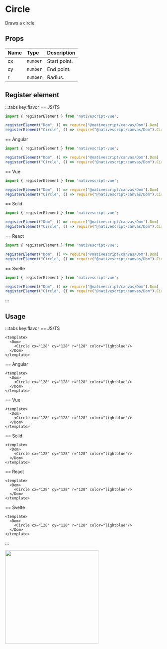 # Circle

Draws a circle.

## Props

| Name | Type     | Description  |
| :--- | :------- | :----------- |
| cx   | `number` | Start point. |
| cy   | `number` | End point.   |
| r    | `number` | Radius.      |


## Register element
:::tabs key:flavor
== JS/TS

```ts
import { registerElement } from 'nativescript-vue';

registerElement("Dom", () => require("@nativescript/canvas/Dom").Dom)
registerElement("Circle", () => require("@nativescript/canvas/Dom").Circle)
```

== Angular

```ts
import { registerElement } from 'nativescript-vue';

registerElement("Dom", () => require("@nativescript/canvas/Dom").Dom)
registerElement("Circle", () => require("@nativescript/canvas/Dom").Circle)
```

== Vue

```ts
import { registerElement } from 'nativescript-vue';

registerElement("Dom", () => require("@nativescript/canvas/Dom").Dom)
registerElement("Circle", () => require("@nativescript/canvas/Dom").Circle)
```

== Solid

```ts
import { registerElement } from 'nativescript-vue';

registerElement("Dom", () => require("@nativescript/canvas/Dom").Dom)
registerElement("Circle", () => require("@nativescript/canvas/Dom").Circle)
```

== React

```ts
import { registerElement } from 'nativescript-vue';

registerElement("Dom", () => require("@nativescript/canvas/Dom").Dom)
registerElement("Circle", () => require("@nativescript/canvas/Dom").Circle)
```

== Svelte

```ts
import { registerElement } from 'nativescript-vue';

registerElement("Dom", () => require("@nativescript/canvas/Dom").Dom)
registerElement("Circle", () => require("@nativescript/canvas/Dom").Circle)
```

:::


## Usage

:::tabs key:flavor
== JS/TS

```vue
<template>
  <Dom>
    <Circle cx="128" cy="128" r="128" color="lightblue"/>
  </Dom>
</template>
```

== Angular

```vue
<template>
  <Dom>
    <Circle cx="128" cy="128" r="128" color="lightblue"/>
  </Dom>
</template>
```

== Vue

```vue
<template>
  <Dom>
    <Circle cx="128" cy="128" r="128" color="lightblue"/>
  </Dom>
</template>
```

== Solid

```vue
<template>
  <Dom>
    <Circle cx="128" cy="128" r="128" color="lightblue"/>
  </Dom>
</template>
```

== React

```vue
<template>
  <Dom>
    <Circle cx="128" cy="128" r="128" color="lightblue"/>
  </Dom>
</template>
```

== Svelte

```vue
<template>
  <Dom>
    <Circle cx="128" cy="128" r="128" color="lightblue"/>
  </Dom>
</template>
```

:::

<img height="300px" width="300px" src="/img/circle.webp"/>

